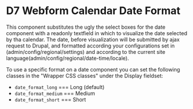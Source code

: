D7 Webform Calendar Date Format
================================

This component substitutes the ugly the select boxes for the date component with a readonly textfield
in which to visualize the date selected by tha calendar. The date, before visualization will be submitted
by ajax request to Drupal, and formatted according your configurations set in (admin/config/regional/settings) and
according to the current site language(admin/config/regional/date-time/locale).

To use a specific format on a date component you can set the following classes in the "Wrapper CSS classes"
 under the Display fieldset:

  - `date_format_long` === Long (default)
  - `date_format_medium` === Medium
  - `date_format_short` === Short
  

   



